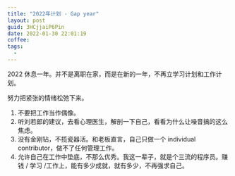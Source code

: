 ```yaml
---
title: "2022年计划 - Gap year"
layout: post
guid: 3HCjjaiP6Pin
date: 2022-01-30 22:01:19
coffee:
tags:
  -
---
```


2022 休息一年。并不是离职在家，而是在新的一年，不再立学习计划和工作计划。

努力把紧张的情绪松弛下来。

1. 不要把工作当作偶像。
2. 听刘若郎的建议，去看心理医生，解剖一下自己，看看为什么让噪音搞的这么焦虑。
3. 没有金刚钻，不揽瓷器活。和老板直言，自己只做一个 individual contributor，做不了任何管理工作。
4. 允许自己在工作中垫底，不那么优秀。我这一辈子，就是个三流的程序员。赚钱 / 学习 /工作上，能有多少成就，就有多少，不再强求自己。







